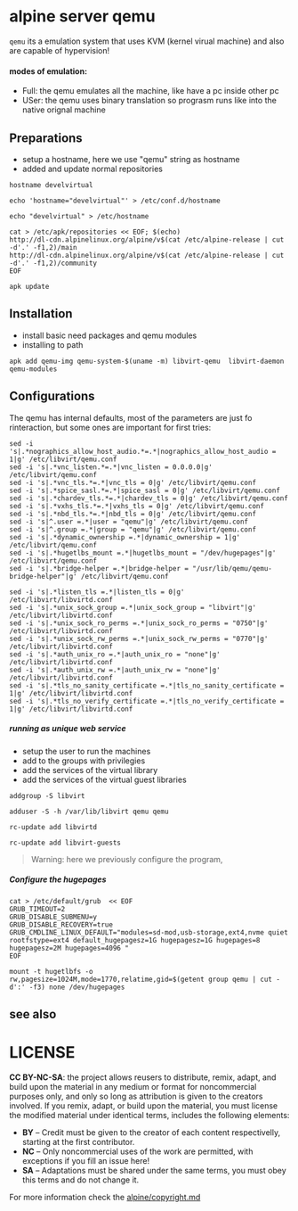 # alpine server qemu

`qemu` its a emulation system that uses KVM (kernel virual machine) and also are capable of hypervision!

#### modes of emulation:

* Full: the qemu emulates all the machine, like have a pc inside other pc
* USer: the qemu uses binary translation so prograsm runs like into the native orignal machine

## Preparations

* setup a hostname, here we use "qemu" string as hostname
* added and update normal repositories


```
hostname develvirtual

echo 'hostname="develvirtual"' > /etc/conf.d/hostname 

echo "develvirtual" > /etc/hostname

cat > /etc/apk/repositories << EOF; $(echo)
http://dl-cdn.alpinelinux.org/alpine/v$(cat /etc/alpine-release | cut -d'.' -f1,2)/main
http://dl-cdn.alpinelinux.org/alpine/v$(cat /etc/alpine-release | cut -d'.' -f1,2)/community
EOF

apk update
```

## Installation

* install basic need packages and qemu modules
* installing to path

```
apk add qemu-img qemu-system-$(uname -m) libvirt-qemu  libvirt-daemon qemu-modules
```

## Configurations

The qemu has internal defaults, most of the parameters are just fo rinteraction, 
but some ones are important for first tries:

```
sed -i 's|.*nographics_allow_host_audio.*=.*|nographics_allow_host_audio = 1|g' /etc/libvirt/qemu.conf
sed -i 's|.*vnc_listen.*=.*|vnc_listen = 0.0.0.0|g' /etc/libvirt/qemu.conf
sed -i 's|.*vnc_tls.*=.*|vnc_tls = 0|g' /etc/libvirt/qemu.conf
sed -i 's|.*spice_sasl.*=.*|spice_sasl = 0|g' /etc/libvirt/qemu.conf
sed -i 's|.*chardev_tls.*=.*|chardev_tls = 0|g' /etc/libvirt/qemu.conf
sed -i 's|.*vxhs_tls.*=.*|vxhs_tls = 0|g' /etc/libvirt/qemu.conf
sed -i 's|.*nbd_tls.*=.*|nbd_tls = 0|g' /etc/libvirt/qemu.conf
sed -i 's|^.user =.*|user = "qemu"|g' /etc/libvirt/qemu.conf
sed -i 's|^.group =.*|group = "qemu"|g' /etc/libvirt/qemu.conf
sed -i 's|.*dynamic_ownership =.*|dynamic_ownership = 1|g' /etc/libvirt/qemu.conf
sed -i 's|.*hugetlbs_mount =.*|hugetlbs_mount = "/dev/hugepages"|g' /etc/libvirt/qemu.conf
sed -i 's|.*bridge-helper =.*|bridge-helper = "/usr/lib/qemu/qemu-bridge-helper"|g' /etc/libvirt/qemu.conf

sed -i 's|.*listen_tls =.*|listen_tls = 0|g' /etc/libvirt/libvirtd.conf
sed -i 's|.*unix_sock_group =.*|unix_sock_group = "libvirt"|g' /etc/libvirt/libvirtd.conf
sed -i 's|.*unix_sock_ro_perms =.*|unix_sock_ro_perms = "0750"|g' /etc/libvirt/libvirtd.conf
sed -i 's|.*unix_sock_rw_perms =.*|unix_sock_rw_perms = "0770"|g' /etc/libvirt/libvirtd.conf
sed -i 's|.*auth_unix_ro =.*|auth_unix_ro = "none"|g' /etc/libvirt/libvirtd.conf
sed -i 's|.*auth_unix_rw =.*|auth_unix_rw = "none"|g' /etc/libvirt/libvirtd.conf
sed -i 's|.*tls_no_sanity_certificate =.*|tls_no_sanity_certificate = 1|g' /etc/libvirt/libvirtd.conf
sed -i 's|.*tls_no_verify_certificate =.*|tls_no_verify_certificate = 1|g' /etc/libvirt/libvirtd.conf
```

##### running as unique web service

* setup the user to run the machines
* add to the groups with privilegies
* add the services of the virtual library
* add the services of the virtual guest libraries


```
addgroup -S libvirt

adduser -S -h /var/lib/libvirt qemu qemu

rc-update add libvirtd

rc-update add libvirt-guests
```

> Warning: here we previously configure the program, 

##### Configure the hugepages


```
cat > /etc/default/grub  << EOF
GRUB_TIMEOUT=2
GRUB_DISABLE_SUBMENU=y
GRUB_DISABLE_RECOVERY=true
GRUB_CMDLINE_LINUX_DEFAULT="modules=sd-mod,usb-storage,ext4,nvme quiet rootfstype=ext4 default_hugepagesz=1G hugepagesz=1G hugepages=8 hugepagesz=2M hugepages=4096 "
EOF

mount -t hugetlbfs -o rw,pagesize=1024M,mode=1770,relatime,gid=$(getent group qemu | cut -d':' -f3) none /dev/hugepages
```


## see also


# LICENSE

**CC BY-NC-SA**: the project allows reusers to distribute, remix, adapt, and build upon the material 
in any medium or format for noncommercial purposes only, and only so long as attribution is given 
to the creators involved. If you remix, adapt, or build upon the material, you must license the modified 
material under identical terms,  includes the following elements:

* **BY**  – Credit must be given to the creator of each content respectivelly, starting at the first contributor.
* **NC**  – Only noncommercial uses of the work are permitted, with exceptions if you fill an issue here!
* **SA**  – Adaptations must be shared under the same terms, you must obey this terms and do not change it.

For more information check the [alpine/copyright.md](../../alpine/copyright.md)
